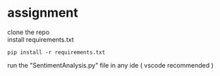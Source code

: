 # assignment
clone the repo
<br>
install requirements.txt<br>
```
pip install -r requirements.txt
```
run the "SentimentAnalysis.py" file in any ide ( vscode recommended )
